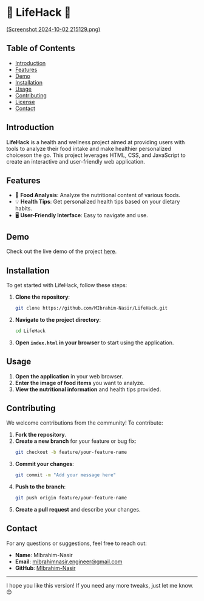 # 🌟 LifeHack 🌟
[(Screenshot 2024-10-02 215129.png)](https://github.com/MIbrahim-Nasir/LifeHack/blob/d768d9f5f33499bdf98ab3884729488d381399a1/Screenshot%202024-10-02%20215129.png)
## Table of Contents
- [Introduction](#introduction)
- [Features](#features)
- [Demo](#demo)
- [Installation](#installation)
- [Usage](#usage)
- [Contributing](#contributing)
- [License](#license)
- [Contact](#contact)

## Introduction
**LifeHack** is a health and wellness project aimed at providing users with tools to analyze their food intake and make healthier personalized choiceson the go. This project leverages HTML, CSS, and JavaScript to create an interactive and user-friendly web application.

## Features
- 🍎 **Food Analysis**: Analyze the nutritional content of various foods.
- 💡 **Health Tips**: Get personalized health tips based on your dietary habits.
- 🖥️ **User-Friendly Interface**: Easy to navigate and use.

## Demo
Check out the live demo of the project [here](https://redirect-zeta-one.vercel.app).

## Installation
To get started with LifeHack, follow these steps:

1. **Clone the repository**:
    ```bash
    git clone https://github.com/MIbrahim-Nasir/LifeHack.git
    ```
2. **Navigate to the project directory**:
    ```bash
    cd LifeHack
    ```
3. **Open `index.html` in your browser** to start using the application.

## Usage
1. **Open the application** in your web browser.
2. **Enter the image of food items** you want to analyze.
3. **View the nutritional information** and health tips provided.

## Contributing
We welcome contributions from the community! To contribute:

1. **Fork the repository**.
2. **Create a new branch** for your feature or bug fix:
    ```bash
    git checkout -b feature/your-feature-name
    ```
3. **Commit your changes**:
    ```bash
    git commit -m "Add your message here"
    ```
4. **Push to the branch**:
    ```bash
    git push origin feature/your-feature-name
    ```
5. **Create a pull request** and describe your changes.

## Contact
For any questions or suggestions, feel free to reach out:

- **Name**: MIbrahim-Nasir
- **Email**: mibrahimnasir.engineer@gmail.com
- **GitHub**: [MIbrahim-Nasir](https://github.com/MIbrahim-Nasir)

---

I hope you like this version! If you need any more tweaks, just let me know. 😊
